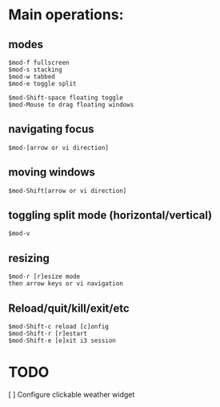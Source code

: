# Main operations:

## modes
	$mod-f fullscreen
	$mod-s stacking
	$mod-w tabbed
	$mod-e toggle split

	$mod-Shift-space floating toggle
	$mod-Mouse to drag floating windows

## navigating focus
	$mod-[arrow or vi direction]
## moving windows
	$mod-Shift[arrow or vi direction]
## toggling split mode (horizontal/vertical)
	$mod-v

## resizing
	$mod-r [r]esize mode
	then arrow keys or vi navigation

## Reload/quit/kill/exit/etc
	$mod-Shift-c reload [c]onfig
	$mod-Shift-r [r]estart
	$mod-Shift-e [e]xit i3 session


# TODO

[ ] Configure clickable weather widget

